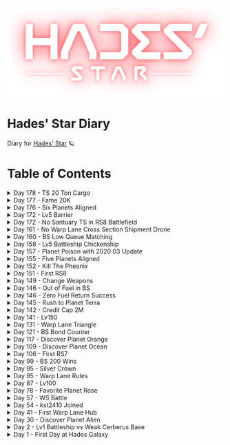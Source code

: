 <div align='center'>
  <img src='./assets/logo.png' alt='logo'>
</div>

# Hades' Star Diary
Diary for [Hades' Star](https://store.steampowered.com/app/755800) :ringed_planet:

# Table of Contents
  <details>
    <summary>Day 178 - TS 20 Ton Cargo</summary>
    <br/>
    수송선 20톤 달성...!  <br/>드디어 7적 2개씩 들수 있게 됌 ㅠ.ㅠ...  <br/>이제 꿀광 빼곤 8적 바이바이  
    <br/>
  </details>
  <details>
    <summary>Day 177 - Fame 20K</summary>
    <br/>
    명성 20000 달성!!  <br/>
    <br/>
    <image src="./assets/20201222_Fame_20K.png" align="center">
    <br/>
  </details>
  <details>
    <summary>Day 176 - Six Planets Aligned</summary>
    <br/>
    부계의 행성 6개가 1열로 늘어섬...  <br/>별들이 제자리를 찾았으니 이제 위대한 옛 존재들이 깨어난다...  <br/>
    <br/>
    <image src="./assets/20201221_Six_Planets_Aligned.png" align="center">
    <br/>
  </details>
  <details>
    <summary>Day 172 - Lv5 Barrier</summary>
    <br/>
    장벽 5렙 업그레이드!  <br/>이제 나도 넓다!  <br/>
    <br/>
    <image src="./assets/20201217_Lv5_Barrier.png" align="center">
    <br/>
  </details>
  <details>
    <summary>Day 172 - No Santuary TS in RS8 Battlefield</summary>
    <br/>
    콜로와 봄버의 맹공 사이에서 노안식 수송선으로 유물을 빼먹는 이 스릴...  <br/>가히 불닭볶음면 같은 중독성이 있다...  <br/>
    <br/>
    <image src="./assets/20201217_No_Santuary_TS_in_RS8_Battlefield.png" align="center">
    <br/>
  </details>
  <details>
    <summary>Day 161 - No Warp Lane Cross Section Shipment Drone</summary>
    <br/>
    
    <br/>
    <image src="./assets/20201206_No_Warp_Lane_Cross_Section_Shipment_Drone.png" align="center">
    <br/>
  </details>
  <details>
    <summary>Day 160 - BS Low Queue Matching</summary>
    <br/>
    청성에서 적색스캐너레벨 평가 빠진 이후 5렙 전함인데도 3~4렙 전함 상대 로우큐만 잡히는 중  <br/>벌써 10판 가까이...  <br/><br/>구성원 모듈렙이 다들 낮은 관계로 외톨이도 저렙, 중앙셀 켈베도 저렙.  <br/>청성 난이도 너무 높다면 일부러 저렙 모듈 껴놔서 난이도 다운하는 것도 좋은 방법일 것 같음  <br/><br/>레이저 9렙 오메가실드 8렙 쓰고 5~6렙 전함에 중앙셀 스톰 만나는 것보단  <br/>그냥 썩혀둔 화포 6렙 패시브실드 5렙 쓰고 로우큐 매칭하는게 정신건강에 더 나을 수도...  <br/>
    <br/>
    <image src="./assets/20201205_BS_Low_Queue_Matching.png" align="center">
    <br/>
  </details>
  <details>
    <summary>Day 158 - Lv5 Battleship Chickenship</summary>
    <br/>
    치킨함 완성! :laughing:  <br/>드디어 다시 재활용 모듈을 설치!!  <br/>
    <br/>
    <image src="./assets/20201203_Lv5_Battleship_Chickenship.jpg" align="center">
    <br/>
  </details>
  <details>
    <summary>Day 157 - Planet Poison with 2020 03 Update</summary>
    <br/>
    2020.03 update 되면서 행성 모습들이 변경...  <br/>특히 바다행성들은 묻지도 따지지도 않고 무조건 초록색 불빛이 나도록 변경되었다...  <br/><br/>덕분에 나의 Rose 행성은 Poison 행성으로 개명 =_=  <br/>망...  <br/>
    <br/>
    <image src="./assets/20201202_Planet_Poison_with_2020_03_Update.png" align="center">
    <br/>
  </details>
  <details>
    <summary>Day 155 - Five Planets Aligned</summary>
    <br/>
    부캐 키워보니 왜 행성뽑기운빨겜이란 말이 나왔는지 깨달음  <br/>행성 5개 직선배치 실화냐...  <br/>수송효율 똥망 :poop:  <br/>
    <br/>
    <image src="./assets/20201130_Five_Planets_Aligned.png" align="center">
    <br/>
  </details>
  <details>
    <summary>Day 152 - Kill The Pheonix</summary>
    <br/>
    emp + teleport 선타 먹인 445 포포대 조합으로 8광 섹터 밀기 성공!  <br/>문제는 4렙 전함 텔 자리 없어 재활용 뺌 =_=  <br/>재활용 없이는 1섹터가 한계...  <br/><br/>5렙 전함 업글 눌러놨으니  <br/>1주일 후엔 다시 재활용 끼는 걸로 ㅠㅠㅠ  <br/>
    <br/>
    <image src="./assets/20201127_Kill_The_Pheonix.png" align="center">
    <br/>
  </details>
  <details>
    <summary>Day 151 - First RS8</summary>
    <br/>
    8적 첫 진입  <br/>445 포포대 조합으로 피닉스 잡기 실패 ㅠ...  <br/>
    <br/>
    <image src="./assets/20201126_First_RS8.jpg" align="center">
    <br/>
  </details>
  <details>
    <summary>Day 149 - Change Weapons</summary>
    <br/>
    665 레듀대 조합에서 445 포포대로 전환...  <br/>아직 포격 뎀이 너무 낮아 장벽 체감시간이 너무 짧다 :tired_face:  
    <br/>
  </details>
  <details>
    <summary>Day 146 - Out of Fuel in BS</summary>
    <br/>
    청색성단 끈으로 마무리 지으려고하는데...  <br/>상점으로 이동하라곸ㅋㅋㅋ?  <br/>수소 부족 청성으로 메꿀 땐 주의 :tired_face:  <br/>
    <br/>
    <image src="./assets/20201121_Out_of_Fuel_in_BS.png" align="center">
    <br/>
  </details>
  <details>
    <summary>Day 146 - Zero Fuel Return Success</summary>
    <br/>
    수소 0 상태로 적색성단 점프게이트 귀환  <br/>소문으로만 괜찮다고 듣고 해보긴 처음이라 두근두근...  <br/>
    <br/>
    <image src="./assets/20201121_Zero_Fuel_Return_Success.jpg" align="center">
    <br/>
  </details>
  <details>
    <summary>Day 145 - Rush to Planet Terra</summary>
    <br/>
    
    <br/>
    <image src="./assets/20201120_Rush_to_Planet_Terra.png" align="center">
    <br/>
  </details>
  <details>
    <summary>Day 142 - Credit Cap 2M</summary>
    <br/>
    200만 클캡 :laughing:  
    <br/>
  </details>
  <details>
    <summary>Day 141 - Lv150</summary>
    <br/>
    150렙 달성  
    <br/>
  </details>
  <details>
    <summary>Day 131 - Warp Lane Triangle</summary>
    <br/>
    150만 워프레인을 끝으로 항성외곽순환로 완공  <br/>1일 이용료 6660 수소  <br/>
    <br/>
    <image src="./assets/20201106_Warp_Lane_Triangle.png" align="center">
    <br/>
  </details>
  <details>
    <summary>Day 121 - BS Bond Counter</summary>
    <br/>
    청색성단 6전함, 5전함, 외톨이 2대 매칭...  <br/>마지막 상대 5끈이라 반쯤 포기하고 있었는데 맞끈 카운터로 어찌어찌 기적적 승리...  <br/>
    <br/>
    <image src="./assets/20201027_BS_Bond_Counter.png" align="center">
    <br/>
  </details>
  <details>
    <summary>Day 117 - Discover Planet Orange</summary>
    <br/>
    
    <br/>
    <image src="./assets/20201023_Discover_Planet_Orange.png" align="center">
    <br/>
  </details>
  <details>
    <summary>Day 109 - Discover Planet Ocean</summary>
    <br/>
    
    <br/>
    <image src="./assets/20201015_Discover_Planet_Ocean.png" align="center">
    <br/>
  </details>
  <details>
    <summary>Day 106 - First RS7</summary>
    <br/>
    7적 첫 진입  <br/>첫 진입 기념인지... 내 섹터 근처엔 오징어가 하나도 없었음  <br/>플레이해보니 무기를 더 올리거나 실드를 더 올리거나 해야할 듯...  
    <br/>
  </details>
  <details>
    <summary>Day 99 - BS 200 Wins</summary>
    <br/>
    청색성단 200회 승리  
    <br/>
  </details>
  <details>
    <summary>Day 95 - Silver Crown</summary>
    <br/>
    청색성단 베테랑 칭호  <br/>은왕관 겟 :crown:  
    <br/>
  </details>
  <details>
    <summary>Day 95 - Warp Lane Rules</summary>
    <br/>
    워프레인허브 본격 증설 시작...  <br/>
    <br/>
    <image src="./assets/20201001_Warp_Lane_Rules.jpg" align="center">
    <br/>
  </details>
  <details>
    <summary>Day 87 - Lv100</summary>
    <br/>
    레벨 100 달성!<br/>
    <br/>
    <image src="./assets/20200923_Lv100.jpg" align="center">
    <br/>
  </details>
  <details>
    <summary>Day 78 - Favorite Planet Rose</summary>
    <br/>
    내가 제일 좋아하는 행성... 색이 아주 마음에 든다  <br/>
    <br/>
    <image src="./assets/20200914_Favorite_Planet_Rose.png" align="center">
    <br/>
  </details>
  <details>
    <summary>Day 57 - WS Battle</summary>
    <br/>
    처음 들어간 코퍼레이션인 토끼풀에서 백색성단 뛸 당시...  <br/>
    <br/>
    <image src="./assets/20200824_WS_Battle.jpg" align="center">
    <br/>
  </details>
  <details>
    <summary>Day 54 - kst2410 Joined</summary>
    <br/>
    친구를 꼬셔서 게임 시작... 수소 약탈을 자주하러 감 =_=ㅋ  <br/>
    <br/>
    <image src="./assets/20200821_kst2410_Joined.jpg" align="center">
    <br/>
  </details>
  <details>
    <summary>Day 41 - First Warp Lane Hub</summary>
    <br/>
    
    <br/>
    <image src="./assets/20200808_First_Warp_Lane_Hub.png" align="center">
    <br/>
  </details>
  <details>
    <summary>Day 30 - Discover Planet Alien</summary>
    <br/>
    
    <br/>
    <image src="./assets/20200728_Discover_Planet_Alien.png" align="center">
    <br/>
  </details>
  <details>
    <summary>Day 2 - Lv1 Battleship vs Weak Cerberus Base</summary>
    <br/>
    꼬물이 1렙 전함으로 잘도 터트렸네... 실드도 알파실드 1렙이었는데 =_=a  <br/>
    <br/>
    <image src="./assets/20200630_Lv1_Battleship_vs_Weak_Cerberus_Base.jpg" align="center">
    <br/>
  </details>
  <details>
    <summary>Day 1 - First Day at Hades Galaxy</summary>
    <br/>
    하데스 은하계 진입 1일차 :ringed_planet:
    <br/>
  </details>
